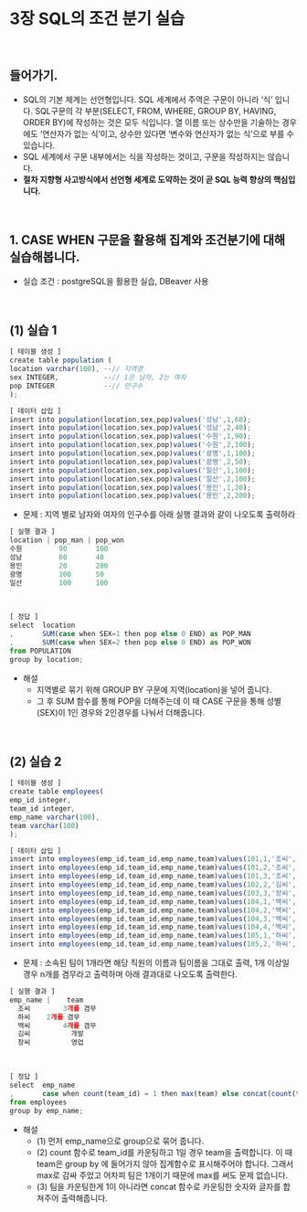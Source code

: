 # 3장 SQL의 조건 분기 실습

<br/>

## 들어가기.

- SQL의 기본 체계는 선언형입니다. SQL 세계에서 주역은 구문이 아니라 ‘식’ 입니다. SQL구문의 각 부분(SELECT, FROM, WHERE, GROUP BY, HAVING, ORDER BY)에 작성하는 것은 모두 식입니다. 열 이름 또는 상수만을 기술하는 경우에도 ‘연산자가 없는 식’이고, 상수만 있다면 ‘변수와 연산자가 없는 식’으로 부를 수 있습니다.
- SQL 세계에서 구문 내부에서는 식을 작성하는 것이고, 구문을 작성하지는 않습니다.
- **절차 지향형 사고방식에서 선언형 세계로 도약하는 것이 곧 SQL 능력 향상의 핵심입니다.**

<br/>

## 1. CASE WHEN 구문을 활용해 집계와 조건분기에 대해 실습해봅니다.

- 실습 조건 : postgreSQL을 활용한 실습, DBeaver 사용

<br/>

## (1) 실습 1

```jsx
[ 테이블 생성 ]
create table population (
location varchar(100), --// 지역명
sex INTEGER,           --// 1은 남자, 2는 여자
pop INTEGER            --// 인구수
);

[ 데이터 삽입 ]
insert into population(location,sex,pop)values('성남',1,60);
insert into population(location,sex,pop)values('성남',2,40);
insert into population(location,sex,pop)values('수원',1,90);
insert into population(location,sex,pop)values('수원',2,100);
insert into population(location,sex,pop)values('광명',1,100);
insert into population(location,sex,pop)values('광명',2,50);
insert into population(location,sex,pop)values('일산',1,100);
insert into population(location,sex,pop)values('일산',2,100);
insert into population(location,sex,pop)values('용인',1,20);
insert into population(location,sex,pop)values('용인',2,200);
```

- 문제 : 지역 별로 남자와 여자의 인구수를 아래 실행 결과와 같이 나오도록 출력하라

```jsx
[ 실행 결과 ]
location | pop_man | pop_won
수원	       90	    100
성남	       60	    40
용인	       20	    200
광명	       100	    50
일산	       100	    100
```

<br/>

```jsx
[ 정답 ]
select	location
,		SUM(case when SEX=1 then pop else 0 END) as POP_MAN
,		SUM(case when SEX=2 then pop else 0 END) as POP_WON
from POPULATION
group by location;
```

- 해설
    - 지역별로 묶기 위해 GROUP BY 구문에 지역(location)을 넣어 줍니다.
    - 그 후 SUM 함수를 통해 POP을 더해주는데 이 때 CASE 구문을 통해 성별(SEX)이 1인 경우와 2인경우를 나눠서 더해줍니다.
    
<br/>

## (2) 실습 2

```jsx
[ 테이블 생성 ]
create table employees(
emp_id integer,
team_id integer,
emp_name varchar(100),
team varchar(100)
);

[ 데이터 삽입 ]
insert into employees(emp_id,team_id,emp_name,team)values(101,1,'조씨','상품기획팀');
insert into employees(emp_id,team_id,emp_name,team)values(101,2,'조씨','개발');
insert into employees(emp_id,team_id,emp_name,team)values(101,3,'조씨','영업');
insert into employees(emp_id,team_id,emp_name,team)values(102,2,'김씨','개발');
insert into employees(emp_id,team_id,emp_name,team)values(103,3,'장씨','영업');
insert into employees(emp_id,team_id,emp_name,team)values(104,1,'백씨','상품기획');
insert into employees(emp_id,team_id,emp_name,team)values(104,2,'백씨','개발');
insert into employees(emp_id,team_id,emp_name,team)values(104,3,'백씨','영업');
insert into employees(emp_id,team_id,emp_name,team)values(104,4,'백씨','관리');
insert into employees(emp_id,team_id,emp_name,team)values(105,1,'하씨','상품기획');
insert into employees(emp_id,team_id,emp_name,team)values(105,2,'하씨','개발');
```

- 문제 : 소속된 팀이 1개라면 해당 직원의 이름과 팀이름을 그대로 출력, 1개 이상일 경우 n개를 겸무라고 출력하며 아래 결과대로 나오도록 출력한다.

```jsx
[ 실행 결과 ]
emp_name |    team
  조씨	    3개를 겸무
  하씨  	2개를 겸무
  백씨	    4개를 겸무
  김씨	      개발
  장씨	      영업
```

<br/>

```jsx
[ 정답 ]
select	emp_name
,		case when count(team_id) = 1 then max(team) else concat(count(team_id),'개를 겸무') end as team
from employees
group by emp_name;
```

- 해설
    - (1) 먼저 emp_name으로 group으로 묶어 줍니다.
    - (2) count 함수로 team_id를 카운팅하고 1일 경우 team을 출력합니다. 이 때 team은 group by 에 들어가지 않아 집계함수로 표시해주어야 합니다. 그래서 max로 감싸 주었고 어차피 팀은 1개이기 때문에 max를 써도 문제 없습니다.
    - (3) 팀을 카운팅한게 1이 아니라면 concat 함수로 카운팅한 숫자와 글자를 합쳐주어 출력해줍니다.
